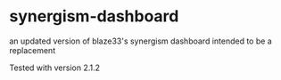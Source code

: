 # synergism-dashboard

an updated version of blaze33's synergism dashboard
intended to be a replacement

Tested with version 2.1.2

